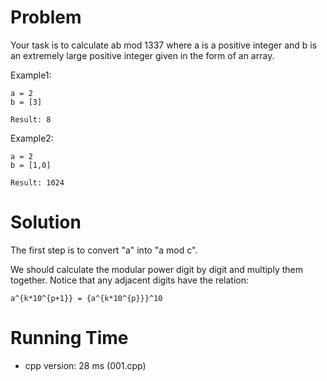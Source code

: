 # Problem

Your task is to calculate ab mod 1337 where a is a positive integer and b is an extremely large positive integer given in the form of an array.

Example1:

```
a = 2
b = [3]

Result: 8
```
Example2:

```
a = 2
b = [1,0]

Result: 1024
```
# Solution

The first step is to convert "a" into "a mod c".

We should calculate the modular power digit by digit and multiply them together. Notice that any adjacent digits have the relation:

```
a^{k*10^{p+1}} = {a^{k*10^{p}}}^10
```

# Running Time

- cpp version: 28 ms (001.cpp)

